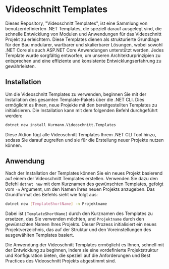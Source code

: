 # Videoschnitt Templates

Dieses Repository, "Videoschnitt Templates", ist eine Sammlung von benutzerdefinierten .NET Templates, die speziell darauf ausgelegt sind, die schnelle Entwicklung von Modulen und Anwendungen für das Videoschnitt Projekt zu erleichtern. Diese Templates dienen als strukturierte Grundlage für den Bau modularer, wartbarer und skalierbarer Lösungen, wobei sowohl .NET Core als auch ASP.NET Core Anwendungen unterstützt werden. Jedes Template wurde sorgfältig entworfen, um unseren Architekturprinzipien zu entsprechen und eine effiziente und konsistente Entwicklungserfahrung zu gewährleisten.

## Installation

Um die Videoschnitt Templates zu verwenden, beginnen Sie mit der Installation des gesamten Template-Pakets über die .NET CLI. Dies ermöglicht es Ihnen, neue Projekte mit den bereitgestellten Templates zu initialisieren. Die Installation kann mit dem folgenden Befehl durchgeführt werden:

```bash
dotnet new install Kurmann.Videoschnitt.Templates
```

Diese Aktion fügt alle Videoschnitt Templates Ihrem .NET CLI Tool hinzu, sodass Sie darauf zugreifen und sie für die Erstellung neuer Projekte nutzen können.

## Anwendung

Nach der Installation der Templates können Sie ein neues Projekt basierend auf einem der Videoschnitt Templates erstellen. Verwenden Sie dazu den Befehl `dotnet new` mit dem Kurznamen des gewünschten Templates, gefolgt vom `-n` Argument, um den Namen Ihres neuen Projekts anzugeben. Das Grundformat des Befehls sieht wie folgt aus:

```bash
dotnet new [TemplateShortName] -n Projektname
```

Dabei ist `[TemplateShortName]` durch den Kurznamen des Templates zu ersetzen, das Sie verwenden möchten, und `Projektname` durch den gewünschten Namen Ihres Projekts. Dieser Prozess initialisiert ein neues Projektverzeichnis, das auf der Struktur und den Voreinstellungen des ausgewählten Templates basiert.

Die Anwendung der Videoschnitt Templates ermöglicht es Ihnen, schnell mit der Entwicklung zu beginnen, indem sie eine vordefinierte Projektstruktur und Konfiguration bieten, die speziell auf die Anforderungen und Best Practices des Videoschnitt Projekts abgestimmt sind.
